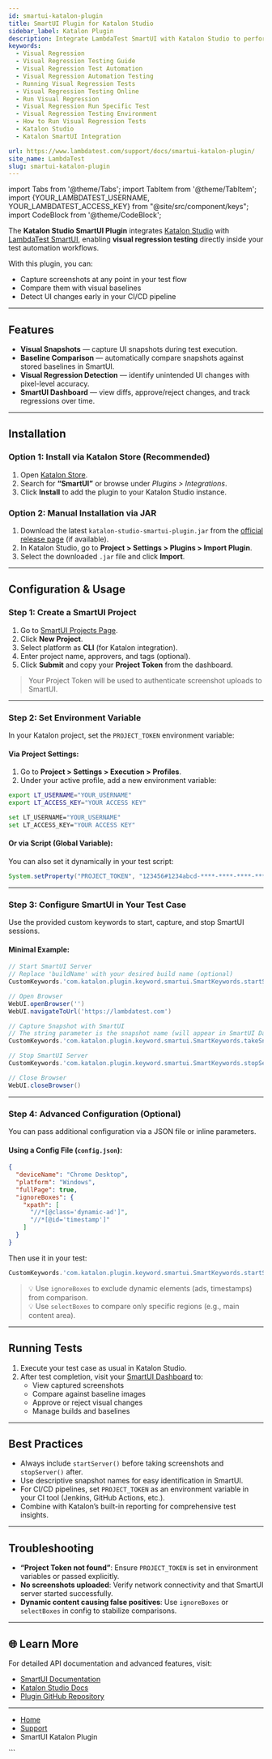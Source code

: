 ```yaml
---
id: smartui-katalon-plugin
title: SmartUI Plugin for Katalon Studio
sidebar_label: Katalon Plugin
description: Integrate LambdaTest SmartUI with Katalon Studio to perform visual regression testing directly in your test automation workflows.
keywords:
  - Visual Regression
  - Visual Regression Testing Guide
  - Visual Regression Test Automation
  - Visual Regression Automation Testing
  - Running Visual Regression Tests
  - Visual Regression Testing Online
  - Run Visual Regression
  - Visual Regression Run Specific Test
  - Visual Regression Testing Environment
  - How to Run Visual Regression Tests
  - Katalon Studio
  - Katalon SmartUI Integration

url: https://www.lambdatest.com/support/docs/smartui-katalon-plugin/  
site_name: LambdaTest
slug: smartui-katalon-plugin
---
```


import Tabs from '@theme/Tabs';
import TabItem from '@theme/TabItem';
import {YOUR_LAMBDATEST_USERNAME, YOUR_LAMBDATEST_ACCESS_KEY} from "@site/src/component/keys";
import CodeBlock from '@theme/CodeBlock';

<script type="application/ld+json"
      dangerouslySetInnerHTML={{ __html: JSON.stringify({
       "@context": "https://schema.org",
        "@type": "BreadcrumbList",
        "itemListElement": [{
          "@type": "ListItem",
          "position": 1,
          "name": "Home",
          "item": "https://www.lambdatest.com"
        },{
          "@type": "ListItem",
          "position": 2,
          "name": "Support",
          "item": "https://www.lambdatest.com/support/docs/"
        },{
          "@type": "ListItem",
          "position": 3,
          "name": "SmartUI Katalon Plugin",
          "item": "https://www.lambdatest.com/support/docs/smartui-katalon-plugin/"
        }]
      })
    }}
></script>

The **Katalon Studio SmartUI Plugin** integrates [Katalon Studio](https://www.katalon.com/) with [LambdaTest SmartUI](https://www.lambdatest.com/support/docs/smart-visual-regression-testing/), enabling **visual regression testing** directly inside your test automation workflows.

With this plugin, you can:
- Capture screenshots at any point in your test flow  
- Compare them with visual baselines  
- Detect UI changes early in your CI/CD pipeline  

---

##  Features

- **Visual Snapshots** — capture UI snapshots during test execution.  
- **Baseline Comparison** — automatically compare snapshots against stored baselines in SmartUI.  
- **Visual Regression Detection** — identify unintended UI changes with pixel-level accuracy.  
- **SmartUI Dashboard** — view diffs, approve/reject changes, and track regressions over time.  

---

## Installation

### Option 1: Install via Katalon Store (Recommended)

1. Open [Katalon Store](https://store.katalon.com/).
2. Search for **“SmartUI”** or browse under *Plugins > Integrations*.
3. Click **Install** to add the plugin to your Katalon Studio instance.

### Option 2: Manual Installation via JAR

1. Download the latest `katalon-studio-smartui-plugin.jar` from the [official release page](https://github.com/LambdaTest/katalon-studio-smartui-plugin/releases) (if available).
2. In Katalon Studio, go to **Project > Settings > Plugins > Import Plugin**.
3. Select the downloaded `.jar` file and click **Import**.

---

## Configuration & Usage

### Step 1: Create a SmartUI Project

1. Go to [SmartUI Projects Page](https://smartui.lambdatest.com/).
2. Click **New Project**.
3. Select platform as **CLI** (for Katalon integration).
4. Enter project name, approvers, and tags (optional).
5. Click **Submit** and copy your **Project Token** from the dashboard.

> Your Project Token will be used to authenticate screenshot uploads to SmartUI.

---

### Step 2: Set Environment Variable

In your Katalon project, set the `PROJECT_TOKEN` environment variable:

#### Via Project Settings:
1. Go to **Project > Settings > Execution > Profiles**.
2. Under your active profile, add a new environment variable:

<Tabs className="docs__val" groupId="language">
<TabItem value="MacOS/Linux" label="MacOS/Linux" default>

```bash
export LT_USERNAME="YOUR_USERNAME"
export LT_ACCESS_KEY="YOUR ACCESS KEY"
```
</TabItem>
<TabItem value="Windows" label="Windows" default>

```bash
set LT_USERNAME="YOUR_USERNAME"
set LT_ACCESS_KEY="YOUR ACCESS KEY"
```

</TabItem>
</Tabs>

#### Or via Script (Global Variable):
You can also set it dynamically in your test script:

```groovy
System.setProperty("PROJECT_TOKEN", "123456#1234abcd-****-****-****-************")
```

---

### Step 3: Configure SmartUI in Your Test Case

Use the provided custom keywords to start, capture, and stop SmartUI sessions.

#### Minimal Example:

```groovy
// Start SmartUI Server
// Replace 'buildName' with your desired build name (optional)
CustomKeywords.'com.katalon.plugin.keyword.smartui.SmartKeywords.startServer'('My Katalon Build', '', '')

// Open Browser
WebUI.openBrowser('')
WebUI.navigateToUrl('https://lambdatest.com')

// Capture Snapshot with SmartUI
// The string parameter is the snapshot name (will appear in SmartUI Dashboard)
CustomKeywords.'com.katalon.plugin.keyword.smartui.SmartKeywords.takeSnapshot'('Homepage Snapshot')

// Stop SmartUI Server
CustomKeywords.'com.katalon.plugin.keyword.smartui.SmartKeywords.stopServer'()

// Close Browser
WebUI.closeBrowser()
```

---

### Step 4: Advanced Configuration (Optional)

You can pass additional configuration via a JSON file or inline parameters.

#### Using a Config File (`config.json`):

```json
{
  "deviceName": "Chrome Desktop",
  "platform": "Windows",
  "fullPage": true,
  "ignoreBoxes": {
    "xpath": [
      "//*[@class='dynamic-ad']",
      "//*[@id='timestamp']"
    ]
  }
}
```

Then use it in your test:

```groovy
CustomKeywords.'com.katalon.plugin.keyword.smartui.SmartKeywords.startServer'('Build v1.0', 'config.json', '')
```

> 💡 Use `ignoreBoxes` to exclude dynamic elements (ads, timestamps) from comparison.  
> 💡 Use `selectBoxes` to compare only specific regions (e.g., main content area).

---

## Running Tests

1. Execute your test case as usual in Katalon Studio.
2. After test completion, visit your [SmartUI Dashboard](https://smartui.lambdatest.com/) to:
   - View captured screenshots
   - Compare against baseline images
   - Approve or reject visual changes
   - Manage builds and baselines

---

## Best Practices

- Always include `startServer()` before taking screenshots and `stopServer()` after.
- Use descriptive snapshot names for easy identification in SmartUI.
- For CI/CD pipelines, set `PROJECT_TOKEN` as an environment variable in your CI tool (Jenkins, GitHub Actions, etc.).
- Combine with Katalon’s built-in reporting for comprehensive test insights.

---

## Troubleshooting

- **“Project Token not found”**: Ensure `PROJECT_TOKEN` is set in environment variables or passed explicitly.
- **No screenshots uploaded**: Verify network connectivity and that SmartUI server started successfully.
- **Dynamic content causing false positives**: Use `ignoreBoxes` or `selectBoxes` in config to stabilize comparisons.

---

## 🌐 Learn More

For detailed API documentation and advanced features, visit:

- [SmartUI Documentation](https://www.lambdatest.com/support/docs/smart-visual-regression-testing/)
- [Katalon Studio Docs](https://docs.katalon.com/)
- [Plugin GitHub Repository](https://github.com/LambdaTest/katalon-studio-smartui-plugin)

---

<nav aria-label="breadcrumbs">
  <ul className="breadcrumbs">
    <li className="breadcrumbs__item">
      <a className="breadcrumbs__link" target="_self" href="https://www.lambdatest.com">
        Home
      </a>
    </li>
    <li className="breadcrumbs__item">
      <a className="breadcrumbs__link" target="_self" href="https://www.lambdatest.com/support/docs/">
        Support
      </a>
    </li>
    <li className="breadcrumbs__item breadcrumbs__item--active">
      <span className="breadcrumbs__link">SmartUI Katalon Plugin</span>
    </li>
  </ul>
</nav>
```